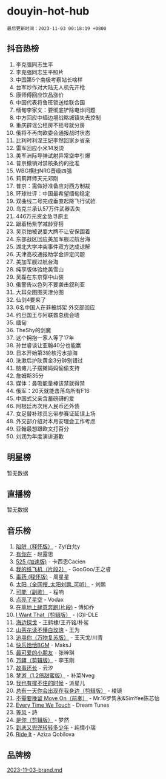 # douyin-hot-hub

`最后更新时间：2023-11-03 00:18:19 +0800`

## 抖音热榜

1. 李克强同志生平
1. 李克强同志生平照片
1. 中国第5个南极考察站长啥样
1. 台军炒作对大陆无人机先开枪
1. 康师傅回应饮品涨价
1. 中国代表将鲁班锁送给联合国
1. 缅甸李家文：要彻底铲除电诈问题
1. 中方回应中缅边境战略城镇失去控制
1. 重庆辟谣公租房不摇号就分房
1. 俄将不再向欧委会通报战时状态
1. 比利时利涅王妃李然回家乡省亲
1. 雷军回应小米14发烫
1. 美军洲际导弹试射异常空中引爆
1. 普京撤销对禁核条约的批准
1. WBG横扫NRG晋级四强
1. 莉莉拜师天元邓刚
1. 普京：需做好准备应对西方制裁
1. 环球社评：中国最希望缅甸稳定
1. 双曲线二号完成垂直起降飞行试验
1. 乌克兰承认57万件武器丢失
1. 446万元资金急寻原主
1. 跟着杨紫学减龄穿搭
1. 吴京怕被说耍大牌不让安保围着
1. 东部战区回应美加军舰过航台海
1. 湖北大学冲突事件双方达成谅解
1. 天津高校通报助学金评定问题
1. 美加军舰过航台海
1. 纯享版体验绝美雪山
1. 吴磊在东京穿中山装
1. 俄警告以色列不要袭击叙利亚
1. 大耳朵图图天津分图
1. 仙剑4要来了
1. 6名中国人在菲被绑架 外交部回应
1. 约旦国王与阿联酋总统会晤
1. 缅甸
1. TheShy的剑魔
1. 这个拥抱一家人等了17年
1. 孙世睿谈让亚翰40分也能赢
1. 日本开始第3轮核污水排海
1. 洗漱后护肤黄金3分钟别错过
1. 脑瘫儿子摆摊妈妈偷偷支持
1. 詹姆斯35分
1. 媒体：鼻吸能量棒该禁就得禁
1. 俄军：20天就能击落乌所有F16
1. 中国式父亲含蓄磅礴的爱
1. 阿根廷再次用人民币还外债
1. 女足替补球员忘带参赛证延误上场
1. 外交部介绍对本月安理会工作考虑
1. 亚翰最想跟欧文打百分
1. 刘润为年度演讲道歉

## 明星榜

暂无数据

## 直播榜

暂无数据

## 音乐榜

1. [陷阱（释怀版）](https://sf6-cdn-tos.douyinstatic.com/obj/tos-cn-ve-2774/oE8C21LeZrzKLDFfQYgMzx4GAIHageG5IzayY7) - Zy/白允y
1. [有你在](https://sf3-cdn-tos.douyinstatic.com/obj/tos-cn-ve-2774/o8zImmNsI8B0yfAW5FKAB1oBhkMAlIrwsZEi1V) - 赵露思
1. [525 (加速版)](https://sf6-cdn-tos.douyinstatic.com/obj/tos-cn-ve-2774/oIfKCtqfDyP8Vc9FpAPgWMyezT6LnDT1abRwGg) - 卡西恩Cacien
1. [我的纸飞机（片段2）](https://sf3-cdn-tos.douyinstatic.com/obj/tos-cn-ve-2774/oM2ZrKcg2CD5AeRB2gkeXOFB1IxAGJdZPazYHf) - GooGoo/王之睿
1. [毒药 (释怀版)](https://sf6-cdn-tos.douyinstatic.com/obj/tos-cn-ve-2774/oYILMEAzspdZBIzy4frJNB8ZHPHWAhiwowd4Ad) - 周星星
1. [太阳（全网搜_太阳刘鹏_可听）](https://sf3-cdn-tos.douyinstatic.com/obj/tos-cn-ve-2774/ogWbyIQnlBFImVbeDocRdCIYtBHlbJXgfZMvgz) - 刘鹏
1. [可能（副歌）](https://sf6-cdn-tos.douyinstatic.com/obj/tos-cn-ve-2774/cde1731888894259b333569393c2fb51) - 程响
1. [点亮了星空](https://sf3-cdn-tos.douyinstatic.com/obj/tos-cn-ve-2774/oEeZYED0P1FUySQvtdr5u4gInbCDeBOHzBhlrM) - Vodax
1. [在草地上肆意奔跑(片段)](https://sf3-cdn-tos.douyinstatic.com/obj/tos-cn-ve-2774/8831d494742f45dabdfa8adb8b817259) - 傅如乔
1. [I Want That（剪辑版）](https://sf3-cdn-tos.douyinstatic.com/obj/tos-cn-ve-2774/ogx30GAvzMkn0gNkBOfOm9s2vANhypgIh4QtWk) - (G)I-DLE
1. [海边探戈](https://sf6-cdn-tos.douyinstatic.com/obj/tos-cn-ve-2774/os9gE0VQCGqt6VQkZDyBBYvfSDY0QFe3vVmubn) - 王鹤棣/王齐铭/朴鲨
1. [山茶花读不懂白玫瑰](https://sf3-cdn-tos.douyinstatic.com/obj/tos-cn-ve-2774/osfn8B7DktrRHEPJgPCfDbw7QDQEkwC16BxZg9) - 王为
1. [追寻你（万物复苏版）](https://sf6-cdn-tos.douyinstatic.com/obj/tos-cn-ve-2774/oYeAZJsbjIDit9APmBg8u6uDUQnHmoCf3gbo74) - 王天戈/川青
1. [快乐恰恰BGM](https://sf3-cdn-tos.douyinstatic.com/obj/tos-cn-ve-2774/07b173ca7d2f40f3ba0b97ac7fa3a44a) - MaksJ
1. [最可爱的小朋友](https://sf3-cdn-tos.douyinstatic.com/obj/tos-cn-ve-2774/5bd491c213c64a2290532a2aad71f1ac) - 张梓琪
1. [万疆（剪辑版）](https://sf6-cdn-tos.douyinstatic.com/obj/tos-cn-ve-2774/ooG7oVgFlDTelKCjCsTTobQvbdtj1BBQXnfZd8) - 李玉刚
1. [故事还长](https://sf6-cdn-tos.douyinstatic.com/obj/tos-cn-ve-2774/30a26758c8594f0ab81ac675c33ee2c5) - 云汐
1. [梦游（1.2倍甜蜜版）](https://sf6-cdn-tos.douyinstatic.com/obj/tos-cn-ve-2774/o4gyAUm8hwufoEABmwVIiQtHsFuGzAEEWtNMzo) - 补菜Nveg
1. [我也有撑不住的时候](https://sf6-cdn-tos.douyinstatic.com/obj/tos-cn-ve-2774/okmtBE1dkIBhwxeiBJeDgQnQtICZWIJUI2bjQr) - 派星儿
1. [总有一天你会出现在我身边（剪辑版）](https://sf6-cdn-tos.douyinstatic.com/obj/tos-cn-ve-2774/oMLsHwhWW7CYoAhoWB9EXUQIzNBsfAJxpAoxCU) - 棱镜
1. [不需要挽留 Move On（前奏）](https://sf6-cdn-tos.douyinstatic.com/obj/tos-cn-ve-2774/ooCBhgCCkF4nExzQL9WZSUbitfA8IsDkgQIYhe) - Mr.16罗隽永&SimYee陈芯怡
1. [Every Time We Touch](https://sf3-cdn-tos.douyinstatic.com/obj/tos-cn-ve-2774/ogN6lUKQeBBfEVhIOMikG1CcJjugxk1tztZyhP) - Dream Tunes
1. [等风](https://sf3-cdn-tos.douyinstatic.com/obj/tos-cn-ve-2774/effb204e57d04c9da7a0a4c7dfa18c9b) - 詩
1. [是你（剪辑版）](https://sf6-cdn-tos.douyinstatic.com/obj/tos-cn-ve-2774/46019dae783c4c969944217fe1cfafc4) - 梦然
1. [到底又兜兜转转多少年](https://sf3-cdn-tos.douyinstatic.com/obj/tos-cn-ve-2774/os1AQ0obZlDYZQByBsnEHx8h9OoIgCJgXeOfwt) - 纯情小瑞
1. [Ride It](https://sf3-cdn-tos.douyinstatic.com/obj/tos-cn-ve-2774/oMZDIYec6eQynQyWBQnCM11DZzkgnBPtBpD4bi) - Aziza Qobilova

## 品牌榜

[2023-11-03-brand.md](2023-11-03-brand.md)
